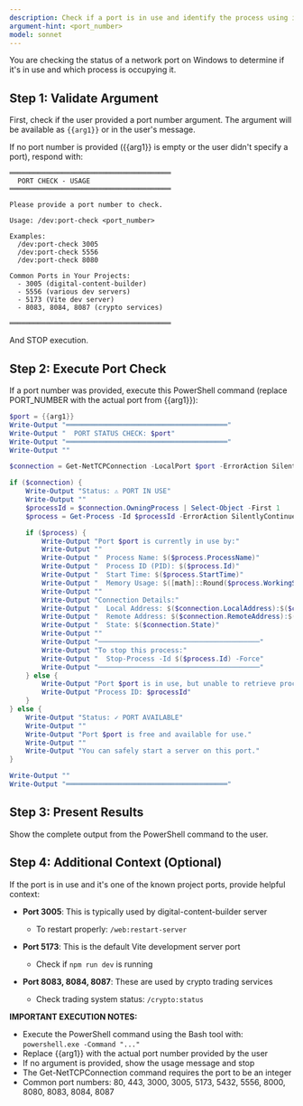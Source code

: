 ```yaml
---
description: Check if a port is in use and identify the process using it
argument-hint: <port_number>
model: sonnet
---
```


You are checking the status of a network port on Windows to determine if it's in use and which process is occupying it.

## Step 1: Validate Argument

First, check if the user provided a port number argument. The argument will be available as `{{arg1}}` or in the user's message.

If no port number is provided ({{arg1}} is empty or the user didn't specify a port), respond with:
```
════════════════════════════════════════
  PORT CHECK - USAGE
════════════════════════════════════════

Please provide a port number to check.

Usage: /dev:port-check <port_number>

Examples:
  /dev:port-check 3005
  /dev:port-check 5556
  /dev:port-check 8080

Common Ports in Your Projects:
  - 3005 (digital-content-builder)
  - 5556 (various dev servers)
  - 5173 (Vite dev server)
  - 8083, 8084, 8087 (crypto services)

════════════════════════════════════════
```

And STOP execution.

## Step 2: Execute Port Check

If a port number was provided, execute this PowerShell command (replace PORT_NUMBER with the actual port from {{arg1}}):

```powershell
$port = {{arg1}}
Write-Output "════════════════════════════════════════"
Write-Output "  PORT STATUS CHECK: $port"
Write-Output "════════════════════════════════════════"
Write-Output ""

$connection = Get-NetTCPConnection -LocalPort $port -ErrorAction SilentlyContinue

if ($connection) {
    Write-Output "Status: ⚠ PORT IN USE"
    Write-Output ""
    $processId = $connection.OwningProcess | Select-Object -First 1
    $process = Get-Process -Id $processId -ErrorAction SilentlyContinue

    if ($process) {
        Write-Output "Port $port is currently in use by:"
        Write-Output ""
        Write-Output "  Process Name: $($process.ProcessName)"
        Write-Output "  Process ID (PID): $($process.Id)"
        Write-Output "  Start Time: $($process.StartTime)"
        Write-Output "  Memory Usage: $([math]::Round($process.WorkingSet64 / 1MB, 2)) MB"
        Write-Output ""
        Write-Output "Connection Details:"
        Write-Output "  Local Address: $($connection.LocalAddress):$($connection.LocalPort)"
        Write-Output "  Remote Address: $($connection.RemoteAddress):$($connection.RemotePort)"
        Write-Output "  State: $($connection.State)"
        Write-Output ""
        Write-Output "────────────────────────────────────────"
        Write-Output "To stop this process:"
        Write-Output "  Stop-Process -Id $($process.Id) -Force"
        Write-Output "────────────────────────────────────────"
    } else {
        Write-Output "Port $port is in use, but unable to retrieve process details."
        Write-Output "Process ID: $processId"
    }
} else {
    Write-Output "Status: ✓ PORT AVAILABLE"
    Write-Output ""
    Write-Output "Port $port is free and available for use."
    Write-Output ""
    Write-Output "You can safely start a server on this port."
}

Write-Output ""
Write-Output "════════════════════════════════════════"
```

## Step 3: Present Results

Show the complete output from the PowerShell command to the user.

## Step 4: Additional Context (Optional)

If the port is in use and it's one of the known project ports, provide helpful context:

- **Port 3005**: This is typically used by digital-content-builder server
  - To restart properly: `/web:restart-server`

- **Port 5173**: This is the default Vite development server port
  - Check if `npm run dev` is running

- **Port 8083, 8084, 8087**: These are used by crypto trading services
  - Check trading system status: `/crypto:status`

**IMPORTANT EXECUTION NOTES:**
- Execute the PowerShell command using the Bash tool with: `powershell.exe -Command "..."`
- Replace {{arg1}} with the actual port number provided by the user
- If no argument is provided, show the usage message and stop
- The Get-NetTCPConnection command requires the port to be an integer
- Common port numbers: 80, 443, 3000, 3005, 5173, 5432, 5556, 8000, 8080, 8083, 8084, 8087
